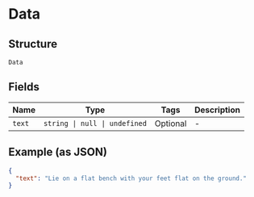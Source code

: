 
# Data

## Structure

`Data`

## Fields

| Name | Type | Tags | Description |
|  --- | --- | --- | --- |
| `text` | `string \| null \| undefined` | Optional | - |

## Example (as JSON)

```json
{
  "text": "Lie on a flat bench with your feet flat on the ground."
}
```

